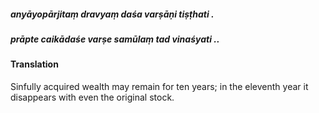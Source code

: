 ##### anyāyopārjitaṃ dravyaṃ daśa varṣāṇi tiṣṭhati .
##### prāpte caikādaśe varṣe samūlaṃ tad vinaśyati ..

#### Translation

Sinfully acquired wealth may remain for ten years; in the eleventh year it disappears with even the original stock.